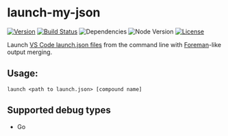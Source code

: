 
# launch-my-json

[![Version](https://img.shields.io/npm/v/launch-my-json.svg?maxAge=2592000)](https://www.npmjs.com/package/launch-my-json)
[![Build Status](https://travis-ci.org/felixfbecker/node-launch-my-json.svg?branch=master)](https://travis-ci.org/felixfbecker/node-launch-my-json)
![Dependencies](https://david-dm.org/felixfbecker/node-launch-my-json.svg)
![Node Version](http://img.shields.io/node/v/launch-my-json.svg)
[![License](https://img.shields.io/npm/l/launch-my-json.svg?maxAge=2592000)](https://github.com/felixfbecker/node-launch-my-json/blob/master/LICENSE.md)


Launch [VS Code launch.json files](https://code.visualstudio.com/docs/editor/debugging#_launch-configurations) from the command line with [Foreman](https://github.com/ddollar/foreman)-like output merging.

## Usage:

```
launch <path to launch.json> [compound name]
```

## Supported debug types

- Go
